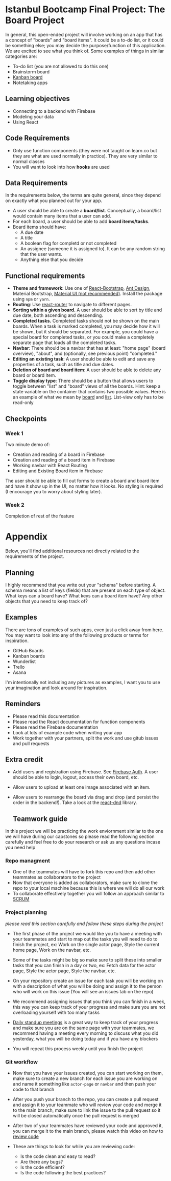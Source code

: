 # Istanbul Bootcamp Final Project: The Board Project

In general, this open-ended project will involve working on an app that has a
concept of "boards" and "board items". It could be a to-do list, or it could be
something else; you may decide the purpose/function of this application. We are
excited to see what you think of. Some examples of things in similar categories
are:

- To-do list (you are not allowed to do this one)
- Brainstorm board
- [Kanban board](https://en.wikipedia.org/wiki/Kanban_board)
- Notetaking apps

## Learning objectives

- Connecting to a backend with Firebase
- Modeling your data
- Using React

## Code Requirements

- Only use function components (they were not taught on learn.co but they are
  what are used normally in practice). They are very similar to normal classes
- You will want to look into how **hooks** are used

## Data Requirements

In the requirements below, the terms are quite general, since they depend on
exactly what you planned out for your app.

- A user should be able to create a **board/list**. Conceptually, a board/list
  would contain many items that a user can add.
- For each board, a user should be able to add **board items/tasks**.
- Board items should have:
  - A due date
  - A title
  - A boolean flag for completd or not completed
  - An assignee (someone it is assigned to). It can be any random string that
    the user wants.
  - Anything else that you decide

## Functional requirements

- **Theme and framework**: Use one of
  [React-Bootstrap](https://react-bootstrap.github.io/), [Ant
  Design](https://ant.design/), Material Bootstrap, [Material UI (not recommended)](https://material-ui.com/).
  Install the package using `npm` or `yarn`.
- **Routing**: Use [react-router](https://reacttraining.com/react-router/) to
  navigate to different pages.
- **Sorting within a given board.** A user should be able to sort by title and
  due date, both ascending and descending.
- **Completed tasks.** Completed tasks should not be shown on the main boards.
  When a task is marked completed, you may decide how it will be shown, but it
  should be separated. For example, you could have a special board for completed
  tasks, or you could make a completely separate page that loads all the
  completed tasks.
- **Navbar**: There should be a navbar that has at least: "home page" (board
  overview), "about", and (optionally, see previous point) "completed."
- **Editing an existing task**: A user should be able to edit and save any
  properties of a task, such as title and due dates.
- **Deletion of board and board item**: A user should be able to delete any
  board or board item.
- **Toggle display type**: There should be a button that allows users to toggle
  between "list" and "board" views of all the boards. Hint: keep a state
  variable on the container that contains two possible values. Here is an
  example of what we mean by [board](./board-example.png) and
  [list](./list-example.png). List-view only has to be read-only

## Checkpoints

### Week 1

Two minute demo of:

- Creation and reading of a board in Firebase
- Creation and reading of a board item in Firebase
- Working navbar with React Routing
- Editing and Existing Board item in Firebase

The user should be able to fill out forms to create a board and board item and
have it show up in the UI, no matter how it looks. No styling is required (I
encourage you to worry about styling later).

### Week 2

Completion of rest of the feature

# Appendix

Below, you'll find additional resources not directly related to the requirements
of the project.

## Planning

I highly recommend that you write out your "schema" before starting. A schema
means a list of keys (fields) that are present on each type of object. What
keys can a board have? What keys can a board item have? Any other objects
that you need to keep track of?

## Examples

There are tons of examples of such apps, even just a click away from here. You
may want to look into any of the following products or terms for inspiration.

- GitHub Boards
- Kanban boards
- Wunderlist
- Trello
- Asana

I'm intentionally not including any pictures as examples, I want you to use your
imagination and look around for inspiration.

## Reminders

- Please read this documentation
- Please read the React documentation for function components
- Please read the Firebase documentation
- Look at lots of example code when writing your app
- Work together with your partners, split the work and use gitub issues and pull requests

## Extra credit

- Add users and registration using Firebase. See [Firebase
  Auth](https://firebase.google.com/docs/auth). A user should be able to login,
  logout, access their own board, etc.
- Allow users to upload at least one image associated with an item.
- Allow users to rearrange the board via drag and drop (and persist the order in
  the backend!). Take a look at the
  [react-dnd](https://github.com/react-dnd/react-dnd) library.
  
  ## Teamwork guide

In this project we will be practicing the work enviornment similar to the one we will have during our capstones so please read the following section carefully and feel free to do your research or ask us any questions incase you need help

### Repo managment

- One of the teammates will have to fork this repo and then add other teammates as collaborators to the project
- Now that everyone is added as collaborators, make sure to clone the repo to your local machine because this is where we will do all our work
- To collaborate effectively together you will follow an approach similar to [SCRUM](https://www.atlassian.com/agile/scrum)

### Project planning

_please read this section carefully and follow these steps during the project_

- The first phase of the project we would like you to have a meeting with your teammates and start to map out the tasks you will need to do to finish the project, ex: Work on the single actor page, Style the current home page, Work on the navbar, etc.

- Some of the tasks might be big so make sure to split these into smaller tasks that you can finish in a day or two, ex: Fetch data for the actor page, Style the actor page, Style the navbar, etc.

- On your repository create an issue for each task you will be working on with a description of what you will be doing and assign it to the person who will work on this issue (You will see an issues tab on the repo)

- We recommend assigning issues that you think you can finish in a week, this way you can keep track of your progress and make sure you are not overloading yourself with too many tasks

- [Daily standup meetings](https://www.youtube.com/watch?v=er9gntPjTJU) is a great way to keep track of your progress and make sure you are on the same page with your teammates, we recommend having a meeting every morning to discuss what you did yesterday, what you will be doing today and if you have any blockers

- You will repeat this process weekly until you finish the project

### Git workflow

- Now that you have your issues created, you can start working on them, make sure to create a new branch for each issue you are working on and name it something like `actor-page` or `navbar` and then push your code to that branch

- After you push your branch to the repo, you can create a pull request and assign it to your teammate who will review your code and merge it to the main branch, make sure to link the issue to the pull request so it will be closed automatically once the pull request is merged

- After two of your teammates have reviewed your code and approved it, you can merge it to the main branch, please watch this video on how to [review code](https://www.youtube.com/watch?v=HW0RPaJqm4g)

- These are things to look for while you are reviewing code:

  - Is the code clean and easy to read?
  - Are there any bugs?
  - Is the code efficient?
  - Is the code following the best practices?
